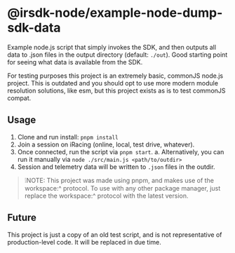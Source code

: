 # @irsdk-node/example-node-dump-sdk-data

Example node.js script that simply invokes the SDK, and then outputs all data to
.json files in the output directory (default: `./out`). Good starting point for
seeing what data is available from the SDK.

For testing purposes this project is an extremely basic, commonJS node.js project.
This is outdated and you should opt to use more modern module resolution solutions,
like esm, but this project exists as is to test commonJS compat.

## Usage

1. Clone and run install: `pnpm install`
2. Join a session on iRacing (online, local, test drive, whatever).
3. Once connected, run the script via `pnpm start`.
    a. Alternatively, you can run it manually via `node ./src/main.js <path/to/outdir>`
4. Session and telemetry data will be written to `.json` files in the outdir.

> ❕NOTE: This project was made using pnpm, and makes use of the workspace:^ protocol. To use with any other package manager, just replace the workspace:^ protocol with the latest version.

## Future

This project is just a copy of an old test script, and is not representative of 
production-level code. It will be replaced in due time.
